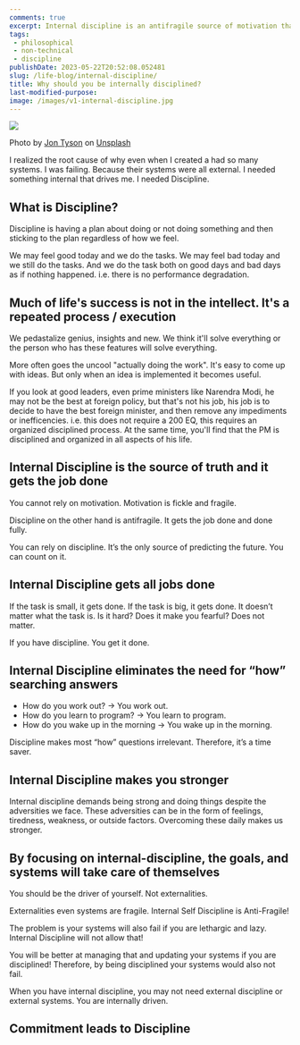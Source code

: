 ```yaml
---
comments: true
excerpt: Internal discipline is an antifragile source of motivation that gets the job done, eliminates the need for "how" questions, makes you stronger, and allows you to focus on achieving your goals without relying on external systems or motivators.
tags:
 - philosophical
 - non-technical
 - discipline
publishDate: 2023-05-22T20:52:08.052481
slug: /life-blog/internal-discipline/
title: Why should you be internally disciplined?
last-modified-purpose: 
image: /images/v1-internal-discipline.jpg
---
```


![](/images/v1-internal-discipline.jpg)

Photo by <a href="https://unsplash.com/@jontyson?utm_source=unsplash&utm_medium=referral&utm_content=creditCopyText">Jon Tyson</a> on <a href="https://unsplash.com/s/photos/hard-work?utm_source=unsplash&utm_medium=referral&utm_content=creditCopyText">Unsplash</a>
  
I realized the root cause of why even when I created a had so many systems. I was failing. Because their systems were all external. I needed something internal that drives me. I needed Discipline.

## What is Discipline?

Discipline is having a plan about doing or not doing something and then sticking to the plan regardless of how we feel.

We may feel good today and we do the tasks. We may feel bad today and we still do the tasks. And we do the task both on good days and bad days as if nothing happened. i.e. there is no performance degradation.

## Much of life's success is not in the intellect. It's a repeated process / execution

We pedastalize genius, insights and new. We think it'll solve everything or the person who has these features will solve everything.

More often goes the uncool "actually doing the work". It's easy to come up with ideas. But only when an idea is implemented it becomes useful.

If you look at good leaders, even prime ministers like Narendra Modi, he may not be the best at foreign policy, but that's not his job, his job is to decide to have the best foreign minister, and then remove any impediments or inefficencies. i.e. this does not require a 200 EQ, this requires an organized disciplined process. At the same time, you'll find that the PM is disciplined and organized in all aspects of his life.

## Internal Discipline is the source of truth and it gets the job done

You cannot rely on motivation. Motivation is fickle and fragile.

Discipline on the other hand is antifragile. It gets the job done and done fully.

You can rely on discipline. It’s the only source of predicting the future. You can count on it.

## Internal Discipline gets all jobs done

If the task is small, it gets done. If the task is big, it gets done. It doesn’t matter what the task is. Is it hard? Does it make you fearful? Does not matter.

If you have discipline. You get it done.

## Internal Discipline eliminates the need for “how” searching answers

- How do you work out? → You work out.
- How do you learn to program? → You learn to program.
- How do you wake up in the morning → You wake up in the morning.

Discipline makes most “how” questions irrelevant. Therefore, it’s a time saver.

## Internal Discipline makes you stronger

Internal discipline demands being strong and doing things despite the adversities we face. These adversities can be in the form of feelings, tiredness, weakness, or outside factors. Overcoming these daily makes us stronger.

## By focusing on internal-discipline, the goals, and systems will take care of themselves

You should be the driver of yourself. Not externalities.

Externalities even systems are fragile. Internal Self Discipline is Anti-Fragile!

The problem is your systems will also fail if you are lethargic and lazy. Internal Discipline will not allow that!

You will be better at managing that and updating your systems if you are disciplined! Therefore, by being disciplined your systems would also not fail.

When you have internal discipline, you may not need external discipline or external systems. You are internally driven.

## Commitment leads to Discipline
